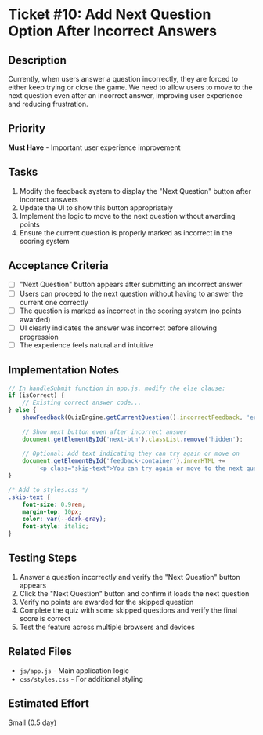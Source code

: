 # Ticket #10: Add Next Question Option After Incorrect Answers

## Description
Currently, when users answer a question incorrectly, they are forced to either keep trying or close the game. We need to allow users to move to the next question even after an incorrect answer, improving user experience and reducing frustration.

## Priority
**Must Have** - Important user experience improvement

## Tasks
1. Modify the feedback system to display the "Next Question" button after incorrect answers
2. Update the UI to show this button appropriately
3. Implement the logic to move to the next question without awarding points
4. Ensure the current question is properly marked as incorrect in the scoring system

## Acceptance Criteria
- [ ] "Next Question" button appears after submitting an incorrect answer
- [ ] Users can proceed to the next question without having to answer the current one correctly
- [ ] The question is marked as incorrect in the scoring system (no points awarded)
- [ ] UI clearly indicates the answer was incorrect before allowing progression
- [ ] The experience feels natural and intuitive

## Implementation Notes
```javascript
// In handleSubmit function in app.js, modify the else clause:
if (isCorrect) {
    // Existing correct answer code...
} else {
    showFeedback(QuizEngine.getCurrentQuestion().incorrectFeedback, 'error');
    
    // Show next button even after incorrect answer
    document.getElementById('next-btn').classList.remove('hidden');
    
    // Optional: Add text indicating they can try again or move on
    document.getElementById('feedback-container').innerHTML += 
        '<p class="skip-text">You can try again or move to the next question.</p>';
}
```

```css
/* Add to styles.css */
.skip-text {
    font-size: 0.9rem;
    margin-top: 10px;
    color: var(--dark-gray);
    font-style: italic;
}
```

## Testing Steps
1. Answer a question incorrectly and verify the "Next Question" button appears
2. Click the "Next Question" button and confirm it loads the next question
3. Verify no points are awarded for the skipped question
4. Complete the quiz with some skipped questions and verify the final score is correct
5. Test the feature across multiple browsers and devices

## Related Files
- `js/app.js` - Main application logic
- `css/styles.css` - For additional styling

## Estimated Effort
Small (0.5 day)
